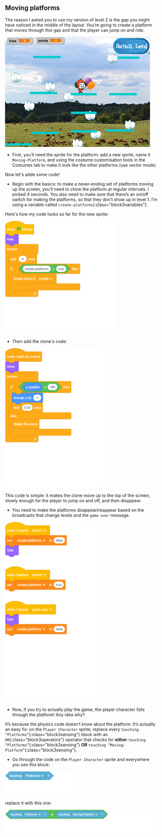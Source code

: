 ## Moving platforms

The reason I asked you to use my version of level 2 is the gap you might have noticed in the middle of the layout. You’re going to create a platform that moves through this gap and that the player can jump on and ride. 

![Another level with different platforms](images/movingPlatforms.png)

+ First, you’ll need the sprite for the platform: add a new sprite, name it `Moving-Platform`, and using the costume customisation tools in the Costumes tab to make it look like the other platforms \(use vector mode\).

Now let's adde some code! 

+ Begin with the basics: to make a never-ending set of platforms moving up the screen, you’ll need to clone the platform at regular intervals. I picked 4 seconds. You also need to make sure that there’s an on/off switch for making the platforms, so that they don’t show up in level 1. I’m using a variable called `create-platforms`{:class="block3variables"}. 

Here's how my code looks so far for the new sprite:

![blocks_1546300223_912211](images/blocks_1546300223_912211.png)

+ Then add the clone's code:

![blocks_1546300225_011402](images/blocks_1546300225_011402.png)

This code is simple: it makes the clone move up to the top of the screen, slowly enough for the player to jump on and off, and then disappear. 

+ You need to make the platforms disappear/reappear based on the broadcasts that change levels and the `game over` message. 

![blocks_1546300226_1298041](images/blocks_1546300226_1298041.png)

+ Now, if you try to actually play the game, the player character falls through the platform! Any idea why? 

It’s because the physics code doesn’t know about the platform. It’s actually an easy fix: on the `Player Character` sprite, replace every `touching “Platforms”`{:class="block3sensing"}  block with an `OR`{:class="block3operators"} operator that checks for **either** `touching “Platforms”`{:class="block3sensing"}  **OR** `touching “Moving-Platform”`{:class="block3sensing"}.
 
+ Go through the code on the `Player Character` sprite and everywhere you see this block:

![blocks_1546300227_2631931](images/blocks_1546300227_2631931.png)

replace it with this one:

![blocks_1546300228_322301](images/blocks_1546300228_322301.png)

